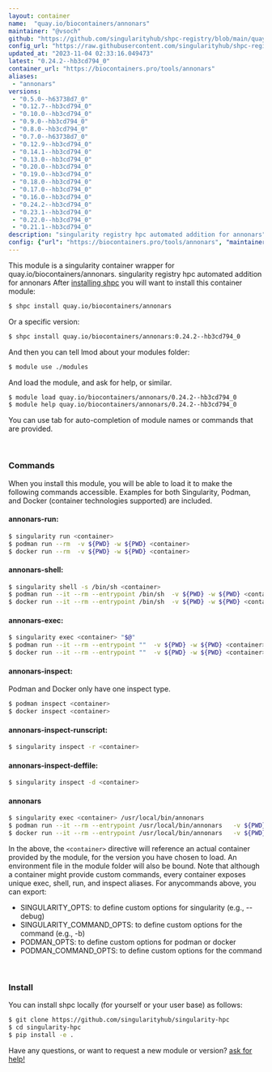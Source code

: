 ```yaml
---
layout: container
name:  "quay.io/biocontainers/annonars"
maintainer: "@vsoch"
github: "https://github.com/singularityhub/shpc-registry/blob/main/quay.io/biocontainers/annonars/container.yaml"
config_url: "https://raw.githubusercontent.com/singularityhub/shpc-registry/main/quay.io/biocontainers/annonars/container.yaml"
updated_at: "2023-11-04 02:33:16.049473"
latest: "0.24.2--hb3cd794_0"
container_url: "https://biocontainers.pro/tools/annonars"
aliases:
 - "annonars"
versions:
 - "0.5.0--h63738d7_0"
 - "0.12.7--hb3cd794_0"
 - "0.10.0--hb3cd794_0"
 - "0.9.0--hb3cd794_0"
 - "0.8.0--hb3cd794_0"
 - "0.7.0--h63738d7_0"
 - "0.12.9--hb3cd794_0"
 - "0.14.1--hb3cd794_0"
 - "0.13.0--hb3cd794_0"
 - "0.20.0--hb3cd794_0"
 - "0.19.0--hb3cd794_0"
 - "0.18.0--hb3cd794_0"
 - "0.17.0--hb3cd794_0"
 - "0.16.0--hb3cd794_0"
 - "0.24.2--hb3cd794_0"
 - "0.23.1--hb3cd794_0"
 - "0.22.0--hb3cd794_0"
 - "0.21.1--hb3cd794_0"
description: "singularity registry hpc automated addition for annonars"
config: {"url": "https://biocontainers.pro/tools/annonars", "maintainer": "@vsoch", "description": "singularity registry hpc automated addition for annonars", "latest": {"0.24.2--hb3cd794_0": "sha256:041354176b1f3117d47029716bd282d9461b7cdf6b60a399b8771498fc927a1c"}, "tags": {"0.5.0--h63738d7_0": "sha256:5c330116a257365c8c35ef82850d493137dd6c0dd3fbb2d113eabf356409491e", "0.12.7--hb3cd794_0": "sha256:7068702067a6837695fd8da00383ada8a70db205fc69e75d7735d71889e73ecd", "0.10.0--hb3cd794_0": "sha256:3fad81a9c0d13512a8917cb48b84e273b1e8eb6e8a7cd6a7599463c4d5109acd", "0.9.0--hb3cd794_0": "sha256:de91626222e5568b8d998a8b24b78b4ab78edac4077e50dcb66824a7374aec93", "0.8.0--hb3cd794_0": "sha256:a6a345fe351fecaed0fb2372ecafebb0c8fc804a2f3b16b69a6faa28338d2eee", "0.7.0--h63738d7_0": "sha256:de35b06de23d6f4df74c2e3a1b42febf3d2476f5810846b140958ba90b4201dd", "0.12.9--hb3cd794_0": "sha256:b0a420a65017e46019997c5bc3557cb454f378cf958174029e565c6d292170ab", "0.14.1--hb3cd794_0": "sha256:61e962766c9f0bcba72a98ca97443421b9c9da2e38102f448bd912f7c5ca67e2", "0.13.0--hb3cd794_0": "sha256:c064deee445c6bddaecf2f0c6e113977ea2d4be54d1e1301bc2131078451c3cf", "0.20.0--hb3cd794_0": "sha256:c57aa2f6e7c49bdadf44e1b540993ff511312a3af5a47ca6bf3059c032f34319", "0.19.0--hb3cd794_0": "sha256:fdfa8a7af43b95568a23039ce129feed601620a9c92d104c8305ac40a5de452b", "0.18.0--hb3cd794_0": "sha256:dc3af0fd10d09b1e5cbbcba293440657c09672800109ee92459eacfe4e33594e", "0.17.0--hb3cd794_0": "sha256:6033539b20dc077a413d8b0e27ed22817023f8e395d7e7b95afab71b6372ebc1", "0.16.0--hb3cd794_0": "sha256:37d2e717e8788599ecd6c620cec4136faf6237c5221be3347702159f7cbdc4db", "0.24.2--hb3cd794_0": "sha256:041354176b1f3117d47029716bd282d9461b7cdf6b60a399b8771498fc927a1c", "0.23.1--hb3cd794_0": "sha256:8d3a1daa52f3cea7357c4a83c8206164d13913da775840e0cb0416756ab3c50c", "0.22.0--hb3cd794_0": "sha256:8b6f735ae9ae824a9c0e6ae3542eb89eed57484083c1f040cac7880339c89d86", "0.21.1--hb3cd794_0": "sha256:0c17e9e4acaceac95227da7a427bbca86a2e54d024bd2d58bb0725c2107224b8"}, "docker": "quay.io/biocontainers/annonars", "aliases": {"annonars": "/usr/local/bin/annonars"}}
---
```


This module is a singularity container wrapper for quay.io/biocontainers/annonars.
singularity registry hpc automated addition for annonars
After [installing shpc](#install) you will want to install this container module:


```bash
$ shpc install quay.io/biocontainers/annonars
```

Or a specific version:

```bash
$ shpc install quay.io/biocontainers/annonars:0.24.2--hb3cd794_0
```

And then you can tell lmod about your modules folder:

```bash
$ module use ./modules
```

And load the module, and ask for help, or similar.

```bash
$ module load quay.io/biocontainers/annonars/0.24.2--hb3cd794_0
$ module help quay.io/biocontainers/annonars/0.24.2--hb3cd794_0
```

You can use tab for auto-completion of module names or commands that are provided.

<br>

### Commands

When you install this module, you will be able to load it to make the following commands accessible.
Examples for both Singularity, Podman, and Docker (container technologies supported) are included.

#### annonars-run:

```bash
$ singularity run <container>
$ podman run --rm  -v ${PWD} -w ${PWD} <container>
$ docker run --rm  -v ${PWD} -w ${PWD} <container>
```

#### annonars-shell:

```bash
$ singularity shell -s /bin/sh <container>
$ podman run --it --rm --entrypoint /bin/sh  -v ${PWD} -w ${PWD} <container>
$ docker run --it --rm --entrypoint /bin/sh  -v ${PWD} -w ${PWD} <container>
```

#### annonars-exec:

```bash
$ singularity exec <container> "$@"
$ podman run --it --rm --entrypoint ""  -v ${PWD} -w ${PWD} <container> "$@"
$ docker run --it --rm --entrypoint ""  -v ${PWD} -w ${PWD} <container> "$@"
```

#### annonars-inspect:

Podman and Docker only have one inspect type.

```bash
$ podman inspect <container>
$ docker inspect <container>
```

#### annonars-inspect-runscript:

```bash
$ singularity inspect -r <container>
```

#### annonars-inspect-deffile:

```bash
$ singularity inspect -d <container>
```


#### annonars

```bash
$ singularity exec <container> /usr/local/bin/annonars
$ podman run --it --rm --entrypoint /usr/local/bin/annonars   -v ${PWD} -w ${PWD} <container> -c " $@"
$ docker run --it --rm --entrypoint /usr/local/bin/annonars   -v ${PWD} -w ${PWD} <container> -c " $@"
```



In the above, the `<container>` directive will reference an actual container provided
by the module, for the version you have chosen to load. An environment file in the
module folder will also be bound. Note that although a container
might provide custom commands, every container exposes unique exec, shell, run, and
inspect aliases. For anycommands above, you can export:

 - SINGULARITY_OPTS: to define custom options for singularity (e.g., --debug)
 - SINGULARITY_COMMAND_OPTS: to define custom options for the command (e.g., -b)
 - PODMAN_OPTS: to define custom options for podman or docker
 - PODMAN_COMMAND_OPTS: to define custom options for the command

<br>

### Install

You can install shpc locally (for yourself or your user base) as follows:

```bash
$ git clone https://github.com/singularityhub/singularity-hpc
$ cd singularity-hpc
$ pip install -e .
```

Have any questions, or want to request a new module or version? [ask for help!](https://github.com/singularityhub/singularity-hpc/issues)